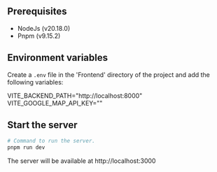## Prerequisites
- NodeJs (v20.18.0)
- Pnpm (v9.15.2)

## Environment variables

Create a `.env` file in the 'Frontend' directory of the project and add the following variables:

VITE_BACKEND_PATH="http://localhost:8000"
VITE_GOOGLE_MAP_API_KEY="<Your Google Map API Key>"

## Start the server
```sh
# Command to run the server.
pnpm run dev

```

The server will be available at http://localhost:3000
